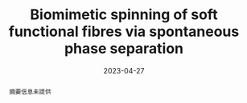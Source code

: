 ---
title: Biomimetic spinning of soft functional fibres via spontaneous phase separation
authors:
- Songlin Zhang
- Yihao Zhou
- Alberto Libanori
- Yibing Deng
- Mingyang Liu
- Mengjuan Zhou
- Hao Qu
- Xun Zhao
- Peng Zheng
- You-Liang Zhu
- Jun Chen
- Swee Ching Tan
date: '2023-04-27'
doi: 10.1038/s41928-023-00960-w
publish_types: 期刊文章
publication: Nature Electronics
publication_short: Nat Electron
abstract: 摘要信息未提供
url_pdf: https://www.nature.com/articles/s41928-023-00960-w
---